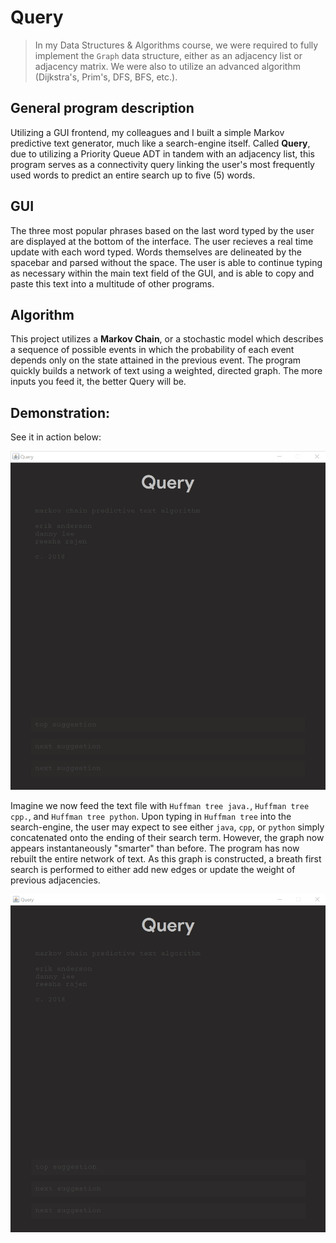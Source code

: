 # Query

>In my Data Structures & Algorithms course, we were required to fully implement the `Graph` data structure, either as an adjacency list or adjacency matrix. We were also to utilize an advanced algorithm (Dijkstra's, Prim's, DFS, BFS, etc.).

## General program description
Utilizing a GUI frontend, my colleagues and I built a simple Markov predictive text generator, much like a search-engine itself. Called **Query**, due to utilizing a Priority Queue ADT in tandem with an adjacency list, this program serves as a connectivity query linking the user's most frequently used words to predict an entire search up to five (5) words.

## GUI
The three most popular phrases based on the last word typed by the user are displayed at the bottom of the interface. The user recieves a real time update with each word typed. Words themselves are delineated by the spacebar and parsed without the space. The user is able to continue typing as necessary within the main text field of the GUI, and is able to copy and paste this text into a multitude of other programs.

## Algorithm
This project utilizes a **Markov Chain**, or a stochastic model which describes a sequence of possible events in which the probability of each event depends only on the state attained in the previous event. The program quickly builds a network of text using a weighted, directed graph. The more inputs you feed it, the better Query will be.

## Demonstration:
See it in action below:

![GIF](images/gif01.gif)

Imagine we now feed the text file with `Huffman tree java.`, `Huffman tree cpp.`, and `Huffman tree python`. Upon typing in `Huffman tree` into the search-engine, the user may expect to see either `java`, `cpp`, or `python` simply concatenated onto the ending of their search term. However, the graph now appears instantaneously "smarter" than before. The program has now rebuilt the entire network of text. As this graph is constructed, a breath first search is performed to either add new edges or update the weight of previous adjacencies.

![GIF](images/gif02.gif)

